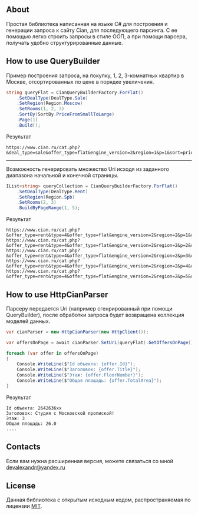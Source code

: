 ## About

Простая библиотека написанная на языке C# для построения и генерации запроса к сайту Cian, для последующего парсинга.
С ее помощью легко строить запросы в стиле ООП, а при помощи парсера, получать удобно структурированные данные.

## How to use QueryBuilder

Пример построения запроса, на покупку, 1, 2, 3-комнатных квартир в Москве, отсортированных по цене в порядке увеличения.
```c#
string queryFlat = CianQueryBuilderFactory.ForFlat()
    .SetDealType(DealType.Sale)
    .SetRegion(Region.Moscow)
    .SetRooms(1, 2, 3)
    .SortBy(SortBy.PriceFromSmallToLarge)
    .Page(1)
    .Build();
```
Результат
```
https://www.cian.ru/cat.php?&deal_type=sale&offer_type=flat&engine_version=2&region=1&p=1&sort=price_object_order&room1=1&room2=1&room3=1
```

------------

Возможность генерировать множество Uri исходя из заданного диапазона начальной и конечной страницы.
```c#
IList<string> queryCollection = CianQueryBuilderFactory.ForFlat()
    .SetDealType(DealType.Rent)
    .SetRegion(Region.Spb)
    .SetRooms(2, 3)
    .BuildByPageRange(1, 5);
```
Результат
```
https://www.cian.ru/cat.php?&offer_type=rent&type=4&offer_type=flat&engine_version=2&region=2&p=1&room2=1&room3=1
https://www.cian.ru/cat.php?&offer_type=rent&type=4&offer_type=flat&engine_version=2&region=2&p=2&room2=1&room3=1
https://www.cian.ru/cat.php?&offer_type=rent&type=4&offer_type=flat&engine_version=2&region=2&p=3&room2=1&room3=1
https://www.cian.ru/cat.php?&offer_type=rent&type=4&offer_type=flat&engine_version=2&region=2&p=4&room2=1&room3=1
https://www.cian.ru/cat.php?&offer_type=rent&type=4&offer_type=flat&engine_version=2&region=2&p=5&room2=1&room3=1
```

## How to use HttpCianParser

Парсеру передается Uri (например сгенрированный при помощи QueryBuilder), после обработки запроса будет возвращена коллекция моделей данных. 
```c#
var cianParser = new HttpCianParser(new HttpClient());

var offersOnPage = await cianParser.SetUri(queryFlat).GetOffersOnPage();

foreach (var offer in offersOnPage)
{
    Console.WriteLine($"Id объекта: {offer.Id}");
    Console.WriteLine($"Заголовок: {offer.Title}");
    Console.WriteLine($"Этаж: {offer.FloorNumber}");
    Console.WriteLine($"Общая площадь: {offer.TotalArea}");
}
```
Результат
```
Id объекта: 2642636xx
Заголовок: Студия с Московской пропиской!
Этаж: 3
Общая площадь: 26.0
....
```
## Contacts

Если вам нужна расширенная версия, можете связаться со мной devalexandr@yandex.ru

## License

Данная библиотека с открытым исходным кодом, распространяемая по лицензии [MIT](https://opensource.org/licenses/MIT).